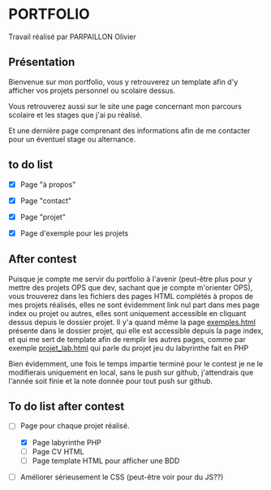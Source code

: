 # PORTFOLIO

Travail réalisé par PARPAILLON Olivier

## Présentation

Bienvenue sur mon portfolio, vous y retrouverez un template afin d'y afficher vos projets personnel ou scolaire dessus.

Vous retrouverez aussi sur le site une page concernant mon parcours scolaire et les stages que j'ai pu réalisé.

Et une dernière page comprenant des informations afin de me contacter pour un éventuel stage ou alternance.

## to do list

- [x] Page "à propos"
- [x] Page "contact"
- [x] Page "projet"
- [x] Page d'exemple pour les projets


## After contest

Puisque je compte me servir du portfolio à l'avenir (peut-être plus pour y mettre des projets OPS que dev, sachant que je compte m'orienter OPS), vous trouverez dans les fichiers des pages HTML complétés à propos de mes projets réalisés, elles ne sont évidemment link nul part dans mes page index ou projet ou autres, elles sont uniquement accessible en cliquant dessus depuis le dossier projet. Il y'a quand même la page [exemples.html](projet/exemple.html) présente dans le dossier projet, qui elle est accessible depuis la page index, et qui me sert de template afin de remplir les autres pages, comme par exemple [projet_lab.html](projet/projet_lab.html) qui parle du projet jeu du labyrinthe fait en PHP

Bien évidemment, une fois le temps impartie terminé pour le contest je ne le modifierais uniquement en local, sans le push sur github, j'attendrais que l'année soit finie et la note donnée pour tout push sur github. 

## To do list after contest

- [ ] Page pour chaque projet réalisé.
    - [x] Page labyrinthe PHP
    - [ ] Page CV HTML
    - [ ] Page template HTML pour afficher une BDD
- [ ] Améliorer sérieusement le CSS (peut-être voir pour du JS??)



